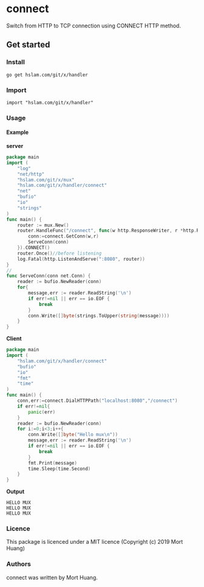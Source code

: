 # connect
Switch from HTTP to TCP connection using CONNECT HTTP method.
## Get started

### Install
```
go get hslam.com/git/x/handler
```
### Import
```
import "hslam.com/git/x/handler"
```
### Usage
#### Example

**server**
```go
package main
import (
	"log"
	"net/http"
	"hslam.com/git/x/mux"
	"hslam.com/git/x/handler/connect"
	"net"
	"bufio"
	"io"
	"strings"
)
func main() {
	router := mux.New()
	router.HandleFunc("/connect", func(w http.ResponseWriter, r *http.Request) {
		conn:=connect.GetConn(w,r)
		ServeConn(conn)
	}).CONNECT()
	router.Once()//before listening
	log.Fatal(http.ListenAndServe(":8080", router))
}
//
func ServeConn(conn net.Conn) {
	reader := bufio.NewReader(conn)
	for{
		message,err := reader.ReadString('\n')
		if err!=nil || err == io.EOF {
			break
		}
		conn.Write([]byte(strings.ToUpper(string(message))))
	}
}
```

**Client**
```go
package main
import (
	"hslam.com/git/x/handler/connect"
	"bufio"
	"io"
	"fmt"
	"time"
)
func main() {
	conn,err:=connect.DialHTTPPath("localhost:8080","/connect")
	if err!=nil{
		panic(err)
	}
	reader := bufio.NewReader(conn)
	for i:=0;i<3;i++{
		conn.Write([]byte("Hello mux\n"))
		message,err := reader.ReadString('\n')
		if err!=nil || err == io.EOF {
			break
		}
		fmt.Print(message)
		time.Sleep(time.Second)
	}
}
```

**Output**
```
HELLO MUX
HELLO MUX
HELLO MUX
```
### Licence
This package is licenced under a MIT licence (Copyright (c) 2019 Mort Huang)


### Authors
connect was written by Mort Huang.



